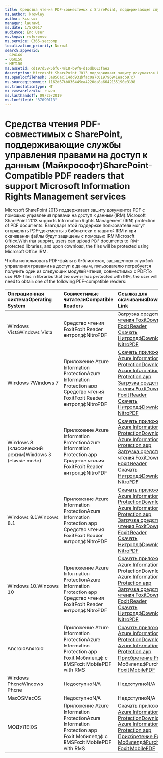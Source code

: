 ```yaml
---
title: Средства чтения PDF-совместимых с SharePoint, поддерживающие службы управления правами на доступ к данным (Майкрософт)
ms.author: krowley
author: kccross
manager: laurawi
ms.date: 1/5/2017
audience: End User
ms.topic: reference
ms.service: O365-seccomp
localization_priority: Normal
search.appverid:
- SPO160
- OSU150
- MET150
ms.assetid: dd197d58-5bf6-4d18-b9f8-d16db603fae2
description: Microsoft SharePoint 2013 поддерживает защиту документов PDF с помощью управления правами на доступ к данным (IRM). Благодаря этой поддержке пользователи могут отправлять PDF-документы в библиотеки с защитой IRM и при скачивании файлы будут защищены с помощью IRM Microsoft Office.
ms.openlocfilehash: 0a856ac714dd931bfac0a76019796941eacb97c7
ms.sourcegitcommit: 1162d676b036449ea4220de8a6642165190e3398
ms.translationtype: MT
ms.contentlocale: ru-RU
ms.lasthandoff: 09/20/2019
ms.locfileid: "37090713"
---
```

# <a name="sharepoint-compatible-pdf-readers-that-support-microsoft-information-rights-management-services"></a><span data-ttu-id="982df-104">Средства чтения PDF-совместимых с SharePoint, поддерживающие службы управления правами на доступ к данным (Майкрософт)</span><span class="sxs-lookup"><span data-stu-id="982df-104">SharePoint-Compatible PDF readers that support Microsoft Information Rights Management services</span></span>

<span data-ttu-id="982df-105">Microsoft SharePoint 2013 поддерживает защиту документов PDF с помощью управления правами на доступ к данным (IRM).</span><span class="sxs-lookup"><span data-stu-id="982df-105">Microsoft SharePoint 2013 supports Information Rights Management (IRM) protection of PDF documents.</span></span> <span data-ttu-id="982df-106">Благодаря этой поддержке пользователи могут отправлять PDF-документы в библиотеки с защитой IRM и при скачивании файлы будут защищены с помощью IRM Microsoft Office.</span><span class="sxs-lookup"><span data-stu-id="982df-106">With that support, users can upload PDF documents to IRM-protected libraries, and upon download, the files will be protected using Microsoft Office IRM.</span></span>
  
<span data-ttu-id="982df-107">Чтобы использовать PDF-файлы в библиотеках, защищенных службой управления правами на доступ к данным, пользователю потребуется получить один из следующих модулей чтения, совместимых с PDF:</span><span class="sxs-lookup"><span data-stu-id="982df-107">To use PDF files in libraries that the owner has protected with IRM, the user will need to obtain one of the following PDF-compatible readers:</span></span>
  
|<span data-ttu-id="982df-108">**Операционная система**</span><span class="sxs-lookup"><span data-stu-id="982df-108">**Operating System**</span></span>|<span data-ttu-id="982df-109">**Совместимые читатели**</span><span class="sxs-lookup"><span data-stu-id="982df-109">**Compatible Readers**</span></span>|<span data-ttu-id="982df-110">**Ссылка для скачивания**</span><span class="sxs-lookup"><span data-stu-id="982df-110">**Download Link**</span></span>|
|:-----|:-----|:-----|
|<span data-ttu-id="982df-111">Windows Vista</span><span class="sxs-lookup"><span data-stu-id="982df-111">Windows Vista</span></span>  <br/> |<span data-ttu-id="982df-112">Средство чтения Foxit</span><span class="sxs-lookup"><span data-stu-id="982df-112">Foxit Reader</span></span>  <br/> <span data-ttu-id="982df-113">нитропдф</span><span class="sxs-lookup"><span data-stu-id="982df-113">NitroPDF</span></span>  <br/> |[<span data-ttu-id="982df-114">Загрузка средства чтения Foxit</span><span class="sxs-lookup"><span data-stu-id="982df-114">Download Foxit Reader</span></span>](https://go.microsoft.com/fwlink/?linkid=253210) <br/> [<span data-ttu-id="982df-115">Скачать Нитропдф</span><span class="sxs-lookup"><span data-stu-id="982df-115">Download NitroPDF</span></span>](https://www.gonitro.com/pdf-reader) <br/> |
|<span data-ttu-id="982df-116">Windows 7</span><span class="sxs-lookup"><span data-stu-id="982df-116">Windows 7</span></span>  <br/> |<span data-ttu-id="982df-117">Приложение Azure Information Protection</span><span class="sxs-lookup"><span data-stu-id="982df-117">Azure Information Protection app</span></span>  <br/> <span data-ttu-id="982df-118">Средство чтения Foxit</span><span class="sxs-lookup"><span data-stu-id="982df-118">Foxit Reader</span></span>  <br/> <span data-ttu-id="982df-119">нитропдф</span><span class="sxs-lookup"><span data-stu-id="982df-119">NitroPDF</span></span>  <br/> |[<span data-ttu-id="982df-120">Скачать приложение Azure Information Protection</span><span class="sxs-lookup"><span data-stu-id="982df-120">Download Azure Information Protection app</span></span>](https://go.microsoft.com/fwlink/?linkid=837797) <br/> [<span data-ttu-id="982df-121">Загрузка средства чтения Foxit</span><span class="sxs-lookup"><span data-stu-id="982df-121">Download Foxit Reader</span></span>](https://go.microsoft.com/fwlink/?linkid=253210) <br/> [<span data-ttu-id="982df-122">Скачать Нитропдф</span><span class="sxs-lookup"><span data-stu-id="982df-122">Download NitroPDF</span></span>](https://www.gonitro.com/pdf-reader) <br/> |
|<span data-ttu-id="982df-123">Windows 8 (классический режим)</span><span class="sxs-lookup"><span data-stu-id="982df-123">Windows 8 (classic mode)</span></span>  <br/> |<span data-ttu-id="982df-124">Приложение Azure Information Protection</span><span class="sxs-lookup"><span data-stu-id="982df-124">Azure Information Protection app</span></span>  <br/> <span data-ttu-id="982df-125">Средство чтения Foxit</span><span class="sxs-lookup"><span data-stu-id="982df-125">Foxit Reader</span></span>  <br/> <span data-ttu-id="982df-126">нитропдф</span><span class="sxs-lookup"><span data-stu-id="982df-126">NitroPDF</span></span>  <br/> |[<span data-ttu-id="982df-127">Скачать приложение Azure Information Protection</span><span class="sxs-lookup"><span data-stu-id="982df-127">Download Azure Information Protection app</span></span>](https://go.microsoft.com/fwlink/?linkid=837797) <br/> [<span data-ttu-id="982df-128">Загрузка средства чтения Foxit</span><span class="sxs-lookup"><span data-stu-id="982df-128">Download Foxit Reader</span></span>](https://go.microsoft.com/fwlink/?linkid=253210) <br/> [<span data-ttu-id="982df-129">Скачать Нитропдф</span><span class="sxs-lookup"><span data-stu-id="982df-129">Download NitroPDF</span></span>](https://www.gonitro.com/pdf-reader) <br/> |
|<span data-ttu-id="982df-130">Windows 8.1</span><span class="sxs-lookup"><span data-stu-id="982df-130">Windows 8.1</span></span>  <br/> |<span data-ttu-id="982df-131">Приложение Azure Information Protection</span><span class="sxs-lookup"><span data-stu-id="982df-131">Azure Information Protection app</span></span>  <br/> <span data-ttu-id="982df-132">Средство чтения Foxit</span><span class="sxs-lookup"><span data-stu-id="982df-132">Foxit Reader</span></span>  <br/> <span data-ttu-id="982df-133">нитропдф</span><span class="sxs-lookup"><span data-stu-id="982df-133">NitroPDF</span></span>  <br/> |[<span data-ttu-id="982df-134">Скачать приложение Azure Information Protection</span><span class="sxs-lookup"><span data-stu-id="982df-134">Download Azure Information Protection app</span></span>](https://go.microsoft.com/fwlink/?linkid=837797) <br/> [<span data-ttu-id="982df-135">Загрузка средства чтения Foxit</span><span class="sxs-lookup"><span data-stu-id="982df-135">Download Foxit Reader</span></span>](https://go.microsoft.com/fwlink/?linkid=253210) <br/> [<span data-ttu-id="982df-136">Скачать Нитропдф</span><span class="sxs-lookup"><span data-stu-id="982df-136">Download NitroPDF</span></span>](https://www.gonitro.com/pdf-reader) <br/> |
|<span data-ttu-id="982df-137">Windows 10.</span><span class="sxs-lookup"><span data-stu-id="982df-137">Windows 10</span></span>  <br/> |<span data-ttu-id="982df-138">Приложение Azure Information Protection</span><span class="sxs-lookup"><span data-stu-id="982df-138">Azure Information Protection app</span></span>  <br/> <span data-ttu-id="982df-139">Средство чтения Foxit</span><span class="sxs-lookup"><span data-stu-id="982df-139">Foxit Reader</span></span>  <br/> <span data-ttu-id="982df-140">нитропдф</span><span class="sxs-lookup"><span data-stu-id="982df-140">NitroPDF</span></span>  <br/> |[<span data-ttu-id="982df-141">Скачать приложение Azure Information Protection</span><span class="sxs-lookup"><span data-stu-id="982df-141">Download Azure Information Protection app</span></span>](https://go.microsoft.com/fwlink/?linkid=837797) <br/> [<span data-ttu-id="982df-142">Загрузка средства чтения Foxit</span><span class="sxs-lookup"><span data-stu-id="982df-142">Download Foxit Reader</span></span>](https://go.microsoft.com/fwlink/?linkid=253210) <br/> [<span data-ttu-id="982df-143">Скачать Нитропдф</span><span class="sxs-lookup"><span data-stu-id="982df-143">Download NitroPDF</span></span>](https://www.gonitro.com/pdf-reader) <br/> |
|<span data-ttu-id="982df-144">Android</span><span class="sxs-lookup"><span data-stu-id="982df-144">Android</span></span>  <br/> |<span data-ttu-id="982df-145">Приложение Azure Information Protection</span><span class="sxs-lookup"><span data-stu-id="982df-145">Azure Information Protection app</span></span>  <br/> <span data-ttu-id="982df-146">Foxit Мобилепдф с RMS</span><span class="sxs-lookup"><span data-stu-id="982df-146">Foxit MobilePDF with RMS</span></span>  <br/> |[<span data-ttu-id="982df-147">Скачать приложение Azure Information Protection</span><span class="sxs-lookup"><span data-stu-id="982df-147">Download Azure Information Protection app</span></span>](https://go.microsoft.com/fwlink/?linkid=836827) <br/> [<span data-ttu-id="982df-148">Приобретение Foxit Мобилепдф</span><span class="sxs-lookup"><span data-stu-id="982df-148">Purchase Foxit MobilePDF</span></span>](https://play.google.com/store/apps/details?id=com.foxit.mobile.pdf.rms) <br/> |
|<span data-ttu-id="982df-149">Windows Phone</span><span class="sxs-lookup"><span data-stu-id="982df-149">Windows Phone</span></span>  <br/> |<span data-ttu-id="982df-150">Недоступно</span><span class="sxs-lookup"><span data-stu-id="982df-150">N/A</span></span>  <br/> |<span data-ttu-id="982df-151">Недоступно</span><span class="sxs-lookup"><span data-stu-id="982df-151">N/A</span></span>  <br/> |
|<span data-ttu-id="982df-152">MacOS</span><span class="sxs-lookup"><span data-stu-id="982df-152">MacOS</span></span>  <br/> |<span data-ttu-id="982df-153">Недоступно</span><span class="sxs-lookup"><span data-stu-id="982df-153">N/A</span></span>  <br/> |<span data-ttu-id="982df-154">Недоступно</span><span class="sxs-lookup"><span data-stu-id="982df-154">N/A</span></span>  <br/> |
|<span data-ttu-id="982df-155">МОДУЛЕ</span><span class="sxs-lookup"><span data-stu-id="982df-155">IOS</span></span>  <br/> |<span data-ttu-id="982df-156">Приложение Azure Information Protection</span><span class="sxs-lookup"><span data-stu-id="982df-156">Azure Information Protection app</span></span>  <br/> <span data-ttu-id="982df-157">Foxit Мобилепдф с RMS</span><span class="sxs-lookup"><span data-stu-id="982df-157">Foxit MobilePDF with RMS</span></span>  <br/> |[<span data-ttu-id="982df-158">Скачать приложение Azure Information Protection</span><span class="sxs-lookup"><span data-stu-id="982df-158">Download Azure Information Protection app</span></span>](https://go.microsoft.com/fwlink/?linkid=836828) <br/> [<span data-ttu-id="982df-159">Приобретение Foxit Мобилепдф</span><span class="sxs-lookup"><span data-stu-id="982df-159">Purchase Foxit MobilePDF</span></span>](https://play.google.com/store/apps/details?id=com.foxit.mobile.pdf.rms) <br/> |
   


